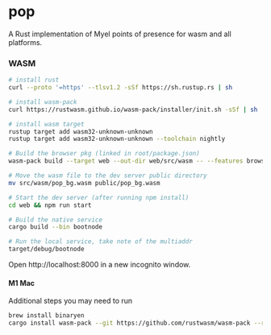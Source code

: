 # pop

A Rust implementation of Myel points of presence for wasm and all platforms.


### WASM

```sh
# install rust
curl --proto '=https' --tlsv1.2 -sSf https://sh.rustup.rs | sh

# install wasm-pack
curl https://rustwasm.github.io/wasm-pack/installer/init.sh -sSf | sh

# install wasm target
rustup target add wasm32-unknown-unknown
rustup target add wasm32-unknown-unknown --toolchain nightly

# Build the browser pkg (linked in root/package.json)
wasm-pack build --target web --out-dir web/src/wasm -- --features browser --no-default-features

# Move the wasm file to the dev server public directory
mv src/wasm/pop_bg.wasm public/pop_bg.wasm

# Start the dev server (after running npm install)
cd web && npm run start

# Build the native service
cargo build --bin bootnode

# Run the local service, take note of the multiaddr
target/debug/bootnode

```
Open http://localhost:8000 in a new incognito window.

#### M1 Mac

Additional steps you may need to run

```sh
brew install binaryen
cargo install wasm-pack --git https://github.com/rustwasm/wasm-pack --rev c9ea9aebbccf5029846a24a6a823b18bb41736c7
```
